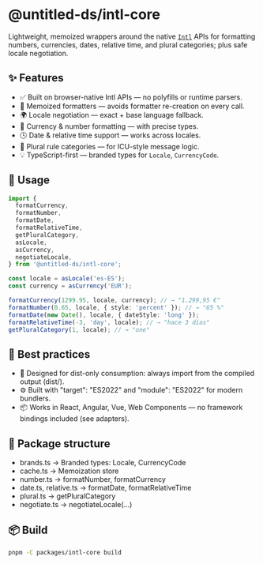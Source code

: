 # @untitled-ds/intl-core

Lightweight, memoized wrappers around the native
[`Intl`](https://developer.mozilla.org/en-US/docs/Web/JavaScript/Reference/Global_Objects/Intl) APIs
for formatting numbers, currencies, dates, relative time, and plural categories; plus safe locale
negotiation.

## ✨ Features

- ✅ Built on browser-native Intl APIs — no polyfills or runtime parsers.
- 🔁 Memoized formatters — avoids formatter re-creation on every call.
- 🌍 Locale negotiation — exact + base language fallback.
- 💸 Currency & number formatting — with precise types.
- 🕓 Date & relative time support — works across locales.
- 🔣 Plural rule categories — for ICU-style message logic.
- 💡 TypeScript-first — branded types for `Locale`, `CurrencyCode`.

## 🔧 Usage

```ts
import {
  formatCurrency,
  formatNumber,
  formatDate,
  formatRelativeTime,
  getPluralCategory,
  asLocale,
  asCurrency,
  negotiateLocale,
} from '@untitled-ds/intl-core';

const locale = asLocale('es-ES');
const currency = asCurrency('EUR');

formatCurrency(1299.95, locale, currency); // → "1.299,95 €"
formatNumber(0.65, locale, { style: 'percent' }); // → "65 %"
formatDate(new Date(), locale, { dateStyle: 'long' });
formatRelativeTime(-3, 'day', locale); // → "hace 3 días"
getPluralCategory(1, locale); // → "one"
```

## 🧠 Best practices

- 🔁 Designed for dist-only consumption: always import from the compiled output (dist/).
- ⚙️ Built with "target": "ES2022" and "module": "ES2022" for modern bundlers.
- 📦 Works in React, Angular, Vue, Web Components — no framework bindings included (see adapters).

## 📁 Package structure

- brands.ts → Branded types: Locale, CurrencyCode
- cache.ts → Memoization store
- number.ts → formatNumber, formatCurrency
- date.ts, relative.ts → formatDate, formatRelativeTime
- plural.ts → getPluralCategory
- negotiate.ts → negotiateLocale(...)

## 📦 Build

```bash
pnpm -C packages/intl-core build
```
